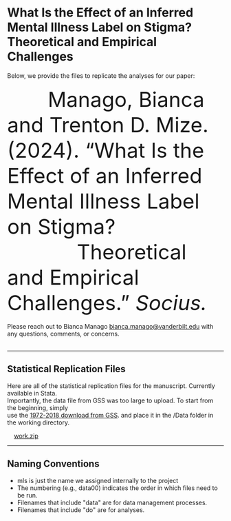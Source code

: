 # What Is the Effect of an Inferred Mental Illness Label on Stigma? Theoretical and Empirical Challenges

Below, we provide the files to replicate the analyses for our paper:
<br>
<br>
<font size="7">
&nbsp;&nbsp;&nbsp;&nbsp;&nbsp;&nbsp; Manago, Bianca and Trenton D. Mize. (2024). “What Is the Effect of an Inferred Mental Illness Label on Stigma? <br> &nbsp;&nbsp;&nbsp;&nbsp;&nbsp;&nbsp;&nbsp;&nbsp;&nbsp;&nbsp;&nbsp;&nbsp;Theoretical and Empirical Challenges.” <i>Socius.</i>
</font>
<br>
<br>
Please reach out to Bianca Manago bianca.manago@vanderbilt.edu with any questions, comments, or concerns.
<br>
<br>
<hr/> 

## Statistical Replication Files
Here are all of the statistical replication files for the manuscript. Currently available in Stata. <br>
Importantly, the data file from GSS was too large to upload. To start from the beginning, simply <br>
use the [1972-2018 download from GSS](https://www.dropbox.com/scl/fi/gq5xi148dkrk1zykq1pqt/GSS7218_R1.DTA?rlkey=3eyv89m40digomzrk9wb9faq0&st=5p8wlfj7&dl=0). and place it in the /Data folder in the working directory.


&nbsp;&nbsp;&nbsp; [work.zip](https://github.com/biancamanago/gss-2019-HA-ReplicationFiles/blob/067b192c8b725b6307091cd3d84a292602f64cd4/work.zip)

<hr/> 

## Naming Conventions
- mls is just the name we assigned internally to the project
- The numbering (e.g., data00) indicates the order in which files need to be run.
- Filenames that include "data" are for data management processes.
- Filenames that include "do" are for analyses.
